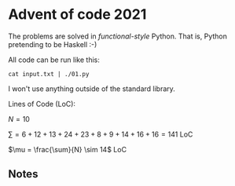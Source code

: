 # Advent of code 2021

The problems are solved in *functional-style* Python.
That is, Python pretending to be Haskell :-)

All code can be run like this:
```
cat input.txt | ./01.py
```
I won't use anything outside of the standard library.

Lines of Code (LoC):

$N = 10$

$\sum = 6+12+13+24+23+8+9+14+16+16=141$ LoC

$\mu = \frac{\sum}{N} \sim 14$ LoC

## Notes
